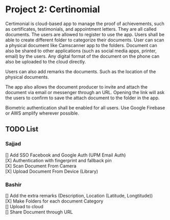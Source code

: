 # Project 2: Certinomial 

Certimonial is cloud-based app to manage the proof of achievements, such as certificates, testimonials, and appointment letters. They are all called documents. The users are allowed to register to use the app. Users shall be able to create different folder to categorize their documents. User can scan a physical document like Camscanner app to the folders. Document can also be shared to other applications (such as social media apps, printer, email) by the users. Any digital format of the document on the phone can also be uploaded to the cloud directly. 

Users can also add remarks the documents. Such as the location of the physical documents.

The app also allows the document producer to invite and attach the document via email or messenger through an URL. Opening the link will ask the users to confirm to save the attach document to the folder in the app. 

Biometric authentication shall be enabled for all users. Use Google Firebase or AWS amplify wherever possible. 


## TODO List
### Sajjad 
[] Add SSO Facebook and Google Auth (UPM Email Auth) <br>
[X] Authentication with fingerprint and fallback pin <br>
[X] Scan Document From Camera <br>
[X] Upload Document From Device (Library) <br>

### Bashir
[] Add the extra remarks (Description, Location (Latitude, Longtitude)) <br>
[X] Make Folders for each document Category <br>
[] Upload to cloud <br>
[] Share Document through URL <br>
